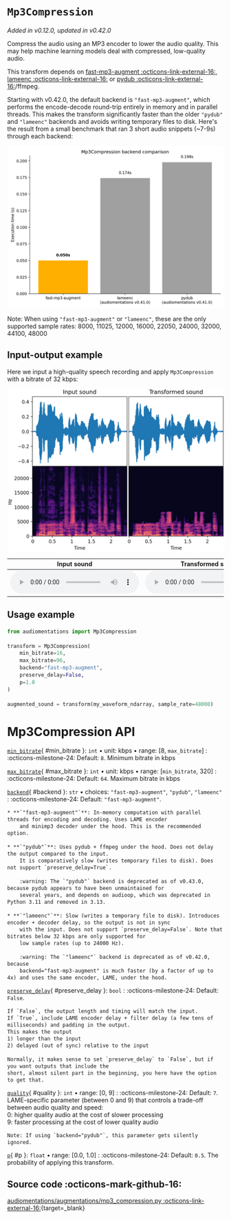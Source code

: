 # `Mp3Compression`

_Added in v0.12.0, updated in v0.42.0_

Compress the audio using an MP3 encoder to lower the audio quality. This may help machine
learning models deal with compressed, low-quality audio.

This transform depends on [fast-mp3-augment :octicons-link-external-16:](https://pypi.org/project/fast-mp3-augment/), [lameenc :octicons-link-external-16:](https://pypi.org/project/lameenc/) or [pydub :octicons-link-external-16:](https://pypi.org/project/pydub/)/ffmpeg.

Starting with v0.42.0, the default backend is `"fast-mp3-augment"`, which performs the encode-decode
round-trip entirely in memory and in parallel threads. This makes the transform significantly faster than the older
`"pydub"` and `"lameenc"` backends and avoids writing temporary files to disk. Here's the result from a small benchmark
that ran 3 short audio snippets (~7-9s) through each backend:

![Mp3Compression backend performance benchmark results](mp3_compression_backend_benchmark.png)

Note: When using `"fast-mp3-augment"` or `"lameenc"`, these are the only supported sample rates: 8000, 11025, 12000, 16000, 22050, 24000, 32000, 44100, 48000

## Input-output example

Here we input a high-quality speech recording and apply `Mp3Compression` with a bitrate of 32 kbps:

![Input-output waveforms and spectrograms](Mp3Compression.webp)

| Input sound                                                                           | Transformed sound                                                                           |
|---------------------------------------------------------------------------------------|---------------------------------------------------------------------------------------------|
| <audio controls><source src="../Mp3Compression_input.flac" type="audio/flac"></audio> | <audio controls><source src="../Mp3Compression_transformed.flac" type="audio/flac"></audio> | 

## Usage example

```python
from audiomentations import Mp3Compression

transform = Mp3Compression(
    min_bitrate=16,
    max_bitrate=96,
    backend="fast-mp3-augment",
    preserve_delay=False,
    p=1.0
)

augmented_sound = transform(my_waveform_ndarray, sample_rate=48000)
```

# Mp3Compression API

[`min_bitrate`](#min_bitrate){ #min_bitrate }: `int` • unit: kbps • range: [8, `max_bitrate`]
:   :octicons-milestone-24: Default: `8`. Minimum bitrate in kbps

[`max_bitrate`](#max_bitrate){ #max_bitrate }: `int` • unit: kbps • range: [`min_bitrate`, 320]
:   :octicons-milestone-24: Default: `64`. Maximum bitrate in kbps

[`backend`](#backend){ #backend }: `str` • choices: `"fast-mp3-augment"`, `"pydub"`, `"lameenc"`
:   :octicons-milestone-24: Default: `"fast-mp3-augment"`.

    * **`"fast-mp3-augment"`**: In-memory computation with parallel threads for encoding and decoding. Uses LAME encoder
        and minimp3 decoder under the hood. This is the recommended option.
    
    * **`"pydub"`**: Uses pydub + ffmpeg under the hood. Does not delay the output compared to the input.
        It is comparatively slow (writes temporary files to disk). Does not support `preserve_delay=True`.
        
        :warning: The `"pydub"` backend is deprecated as of v0.43.0, because pydub appears to have been unmaintained for
        several years, and depends on audioop, which was deprecated in Python 3.11 and removed in 3.13.
    
    * **`"lameenc"`**: Slow (writes a temporary file to disk). Introduces encoder + decoder delay, so the output is not in sync
        with the input. Does not support `preserve_delay=False`. Note that bitrates below 32 kbps are only supported for
        low sample rates (up to 24000 Hz).
        
        :warning: The `"lameenc"` backend is deprecated as of v0.42.0, because
        backend="fast-mp3-augment" is much faster (by a factor of up to 4x) and uses the same encoder, LAME, under the hood.

[`preserve_delay`](#preserve_delay){ #preserve_delay }: `bool`
:   :octicons-milestone-24: Default: `False`.

    If `False`, the output length and timing will match the input.  
    If `True`, include LAME encoder delay + filter delay (a few tens of milliseconds) and padding in the output.
    This makes the output  
    1) longer than the input  
    2) delayed (out of sync) relative to the input

    Normally, it makes sense to set `preserve_delay` to `False`, but if you want outputs that include the
    short, almost silent part in the beginning, you here have the option to get that.

[`quality`](#quality){ #quality }: `int` • range: [0, 9]
:   :octicons-milestone-24: Default: `7`. LAME-specific parameter (between 0 and 9) that controls a trade-off
    between audio quality and speed:  
    0: higher quality audio at the cost of slower processing  
    9: faster processing at the cost of lower quality audio
    
    Note: If using `backend="pydub"`, this parameter gets silently ignored.

[`p`](#p){ #p }: `float` • range: [0.0, 1.0]
:   :octicons-milestone-24: Default: `0.5`. The probability of applying this transform.

## Source code :octicons-mark-github-16:

[audiomentations/augmentations/mp3_compression.py :octicons-link-external-16:](https://github.com/iver56/audiomentations/blob/main/audiomentations/augmentations/mp3_compression.py){target=_blank}
